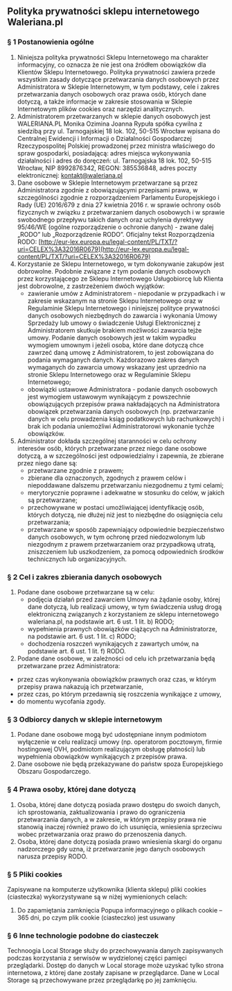 ## Polityka prywatności sklepu internetowego Waleriana.pl

### § 1 Postanowienia ogólne

1. Niniejsza polityka prywatności Sklepu Internetowego ma charakter informacyjny, co oznacza że nie jest ona źródłem obowiązków dla Klientów Sklepu Internetowego. Polityka prywatności zawiera przede wszystkim zasady dotyczące przetwarzania danych osobowych przez Administratora w Sklepie Internetowym, w tym podstawy, cele i zakres przetwarzania danych osobowych oraz prawa osób, których dane dotyczą, a także informacje w zakresie stosowania w Sklepie Internetowym plików cookies oraz narzędzi analitycznych.
2. Administratorem przetwarzanych w sklepie danych osobowych jest WALERIANA.PL Monika Ozimina Joanna Rypuła spółka cywilna z siedzibą przy ul. Tarnogajskiej 18 lok. 102, 50-515 Wrocław wpisana do Centralnej Ewidencji i Informacji o Działalności Gospodarczej  Rzeczypospolitej Polskiej prowadzonej przez ministra właściwego do spraw gospodarki, posiadającą: adres miejsca wykonywania działalności i adres do doręczeń: ul. Tarnogajska 18 lok. 102, 50-515 Wrocław, NIP 8992876342, REGON: 385536848, adres poczty elektronicznej: kontakt@waleriana.pl
3. Dane osobowe w Sklepie Internetowym przetwarzane są przez Administratora zgodnie z obowiązującymi przepisami prawa, w szczególności zgodnie z rozporządzeniem Parlamentu Europejskiego i Rady (UE) 2016/679 z dnia 27 kwietnia 2016 r. w sprawie ochrony osób fizycznych w związku z przetwarzaniem danych osobowych i w sprawie swobodnego przepływu takich danych oraz uchylenia dyrektywy 95/46/WE (ogólne rozporządzenie o ochronie danych) - zwane dalej „RODO” lub „Rozporządzenie RODO”. Oficjalny tekst Rozporządzenia RODO: [http://eur-lex.europa.eu/legal-content/PL/TXT/?uri=CELEX%3A32016R0679](http://eur-lex.europa.eu/legal-content/PL/TXT/?uri=CELEX%3A32016R0679)
4. Korzystanie ze Sklepu Internetowego, w tym dokonywanie zakupów jest dobrowolne. Podobnie związane z tym podanie danych osobowych przez korzystającego ze Sklepu Internetowego Usługobiorcę lub Klienta jest dobrowolne, z zastrzeżeniem dwóch wyjątków: 
    - zawieranie umów z Administratorem - niepodanie w przypadkach i w zakresie wskazanym na stronie Sklepu Internetowego oraz w Regulaminie Sklepu Internetowego i niniejszej polityce prywatności danych osobowych niezbędnych do zawarcia i wykonania Umowy Sprzedaży lub umowy o świadczenie Usługi Elektronicznej z Administratorem skutkuje brakiem możliwości zawarcia tejże umowy. Podanie danych osobowych jest w takim wypadku wymogiem umownym i jeżeli osoba, które dane dotyczą chce zawrzeć daną umowę z Administratorem, to jest zobowiązana do podania wymaganych danych. Każdorazowo zakres danych wymaganych do zawarcia umowy wskazany jest uprzednio na stronie Sklepu Internetowego oraz w Regulaminie Sklepu Internetowego; 
    - obowiązki ustawowe Administratora - podanie danych osobowych jest wymogiem ustawowym wynikającym z powszechnie obowiązujących przepisów prawa nakładających na Administratora obowiązek przetwarzania danych osobowych (np. przetwarzanie danych w celu prowadzenia ksiąg podatkowych lub rachunkowych) i brak ich podania uniemożliwi Administratorowi wykonanie tychże obowiązków.
5. Administrator dokłada szczególnej staranności w celu ochrony interesów osób, których przetwarzane przez niego dane osobowe dotyczą, a w szczególności jest odpowiedzialny i zapewnia, że zbierane przez niego dane są: 
    - przetwarzane zgodnie z prawem; 
    - zbierane dla oznaczonych, zgodnych z prawem celów i niepoddawane dalszemu przetwarzaniu niezgodnemu z tymi celami;
    - merytorycznie poprawne i adekwatne w stosunku do celów, w jakich są przetwarzane; 
    - przechowywane w postaci umożliwiającej identyfikację osób, których dotyczą, nie dłużej niż jest to niezbędne do osiągnięcia celu przetwarzania;
    - przetwarzane  w  sposób  zapewniający  odpowiednie  bezpieczeństwo  danych  osobowych,  w  tym  ochronę  przed niedozwolonym  lub  niezgodnym  z  prawem  przetwarzaniem  oraz  przypadkową  utratą,  zniszczeniem  lub uszkodzeniem, za pomocą odpowiednich środków technicznych lub organizacyjnych.

### § 2 Cel i zakres zbierania danych osobowych

1. Podane dane osobowe przetwarzane są w celu:
    - podjęcia działań przed zawarciem Umowy na żądanie osoby, której dane dotyczą, lub realizacji umowy, w tym świadczenia usług drogą elektroniczną związanych z korzystaniem ze sklepu internetowego waleriana.pl, na podstawie art. 6 ust. 1 lit. b) RODO;
    - wypełnienia prawnych obowiązków ciążących na Administratorze, na podstawie art. 6 ust. 1 lit. c) RODO;
    - dochodzenia roszczeń wynikających z zawartych umów, na podstawie art. 6 ust. 1 lit. f) RODO.
2. Podane dane osobowe, w zależności od celu ich przetwarzania będą przetwarzane przez Administratora:
- przez czas wykonywania obowiązków prawnych oraz czas, w którym przepisy prawa nakazują ich przetwarzanie,
- przez czas, po którym przedawnią się roszczenia wynikające z umowy,
- do momentu wycofania zgody.

### § 3 Odbiorcy danych w sklepie internetowym

1. Podane dane osobowe mogą być udostępniane innym podmiotom wyłączenie w celu realizacji umowy (np. operatorom pocztowym, firmie hostingowej OVH, podmiotom realizującym obsługę płatności) lub wypełnienia obowiązków wynikających z przepisów prawa.
2. Dane osobowe nie będą przekazywane do państw spoza Europejskiego Obszaru Gospodarczego.

### § 4 Prawa osoby, której dane dotyczą

1. Osoba, której dane dotyczą posiada prawo dostępu do swoich danych, ich sprostowania, zaktualizowania i prawo do ograniczenia przetwarzania danych, a w zakresie, w którym przepisy prawa nie stanowią inaczej również prawo do ich usunięcia, wniesienia sprzeciwu wobec przetwarzania oraz prawo do przenoszenia danych.
2. Osoba, której dane dotyczą posiada prawo wniesienia skargi do organu nadzorczego gdy uzna, iż przetwarzanie jego danych osobowych narusza przepisy RODO.

### § 5 Pliki cookies

Zapisywane na komputerze użytkownika (klienta sklepu) pliki cookies (ciasteczka) wykorzystywane są w niżej wymienionych celach:
1. Do zapamiętania zamknięcia Popupa informacyjnego o plikach cookie – 365 dni, po czym plik cookie (ciasteczko) jest usuwany 

### § 6 Inne technologie podobne do ciasteczek

Technoogia Local Storage służy do przechowywania danych zapisywanych podczas korzystania z serwisów w wydzielonej części pamięci przeglądarki. Dostęp do danych w Local storage może uzyskać tylko strona internetowa, z której dane zostały zapisane w przeglądarce. Dane w Local Storage są przechowywane przez przeglądarkę po jej zamknięciu.
